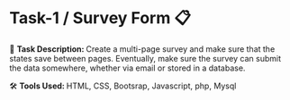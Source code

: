 


<h1> Task-1 / Survey Form 📋 </h1>
<P>📜 <b> Task Description: </b> Create a multi-page survey and make sure that the states save between
pages. Eventually, make sure the survey can submit the data
somewhere, whether via email or stored in a database.</P> 

<p> 🛠 <b> Tools Used: </b> HTML, CSS, Bootsrap, Javascript, php, Mysql</p>
